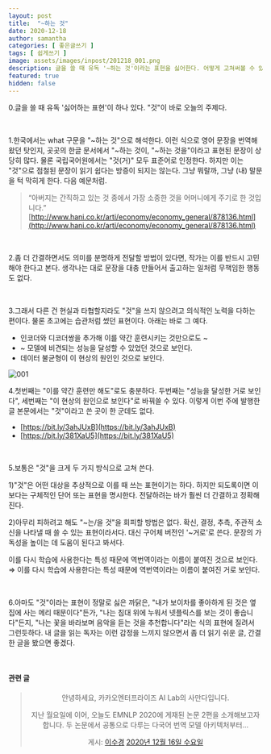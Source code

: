 ```yaml
---
layout: post
title:  "~하는 것"
date: 2020-12-18
author: samantha
categories: [ 좋은글쓰기 ]
tags: [ 쉽게쓰기 ]
image: assets/images/inpost/201218_001.png
description: 글을 쓸 때 유독 '~하는 것'이라는 표현을 싫어한다. 어떻게 고쳐써볼 수 있을까?
featured: true
hidden: false
---
```


0.글을 쓸 때 유독 '싫어하는 표현'이 하나 있다. "것"이 바로 오늘의 주제다.

<br/>

1.한국에서는 what 구문을 "~하는 것"으로 해석한다. 이런 식으로 영어 문장을 번역해왔던 탓인지, 곳곳의 한글 문서에서 "~하는 것이, "~하는 것을"이라고 표현된 문장이 상당히 많다. 물론 국립국어원에서는 "것(거)" 모두 표준어로 인정한다. 하지만 이는 "것"으로 점철된 문장이 읽기 쉽다는 방증이 되지는 않는다. 그냥 뭐랄까, 그냥 (내) 말문을 턱 막히게 한다. 다음 예문처럼.

> “아버지는 간직하고 있는 것 중에서 가장 소중한 것을 어머니에게 주기로 한 것입니다.” [http://www.hani.co.kr/arti/economy/economy_general/878136.html](http://www.hani.co.kr/arti/economy/economy_general/878136.html)

<br/>

2.좀 더 간결하면서도 의미를 분명하게 전달할 방법이 있다면, 작가는 이를 반드시 고민해야 한다고 본다. 생각나는 대로 문장을 대충 만들어서 출고하는 일처럼 무책임한 행동도 없다.

<br/>

3.그래서 다른 건 현실과 타협할지라도 "것"을 쓰지 않으려고 의식적인 노력을 다하는 편이다. 물론 초고에는 습관처럼 썼던 표현이다. 아래는 바로 그 예다.

- 인코더와 디코더쌍을 추가해 이를 약간 훈련시키는 것만으로도 ~
- ~ 모델에 비견되는 성능을 달성할 수 있었던 것으로 보인다.
- 데이터 불균형이 이 현상의 원인인 것으로 보인다.

![001](https://github.com/samantha-writer/blog/blob/master/assets/images/inpost/201218_001.png?raw=true)
<br/>

4.첫번째는 "이를 약간 훈련만 해도"로도 충분하다. 두번째는 "성능을 달성한 거로 보인다", 세번째는 "이 현상의 원인으로 보인다"로 바꿔쓸 수 있다. 이렇게 이번 주에 발행한 글 본문에서는 "것"이라고 쓴 곳이 한 군데도 없다.

- [https://bit.ly/3ahJUxB](https://bit.ly/3ahJUxB)
- [https://bit.ly/381XaU5](https://bit.ly/381XaU5)

<br/>

5.보통은 "것"을 크게 두 가지 방식으로 고쳐 쓴다.

1)"것"은 어떤 대상을 추상적으로 이를 때 쓰는 표현이기는 하다. 하지만 되도록이면 이보다는 구체적인 단어 또는 표현을 명시한다. 전달하려는 바가 훨씬 더 간결하고 정확해진다.

2)아무리 피하려고 해도 "~는/을 것"을 회피할 방법은 없다. 확신, 결정, 추측, 주관적 소신을 나타낼 때 쓸 수 있는 표현이라서다. 대신 구어체 버전인 '~거로'로 쓴다. 문장의 가독성을 높이는 데 도움이 된다고 봐서다.

이를 다시 학습에 사용한다는 특성 때문에 역번역이라는 이름이 붙여진 것으로 보인다. ⇒ 이를 다시 학습에 사용한다는 특성 때문에 역번역이라는 이름이 붙여진 거로 보인다.

<br/>

6.아마도 "것"이라는 표현이 정말로 싫은 까닭은, "내가 보이차를 좋아하게 된 것은 옆집에 사는 메리 때문이다"든가, "나는 침대 위에 누워서 넷플릭스를 보는 것이 좋습니다"든지, "나는 꽃을 바라보며 음악을 듣는 것을 추천합니다"라는 식의 표현에 질려서 그런듯하다. 내 글을 읽는 독자는 이런 감정을 느끼지 않으면서 좀 더 읽기 쉬운 글, 간결한 글을 봤으면 좋겠다.

<br/>

#### 관련 글
<center><div class="fb-post" data-href="https://www.facebook.com/samantha.writer89/posts/3681965095194531" data-width="" data-show-text="true"><blockquote cite="https://www.facebook.com/samantha.writer89/posts/3681965095194531" class="fb-xfbml-parse-ignore"><p>안녕하세요, 카카오엔터프라이즈 AI Lab의 사만다입니다.

지난 월요일에 이어, 오늘도 EMNLP 2020에 게재된 논문 2편을 소개해보고자 합니다. 두 논문에서 공통으로 다루는 다국어 번역 모델 아키텍처부터...</p>게시: <a href="https://www.facebook.com/samantha.writer89">이수경</a>&nbsp;<a href="https://www.facebook.com/samantha.writer89/posts/3681965095194531">2020년 12월 16일 수요일</a></blockquote></div></center>
